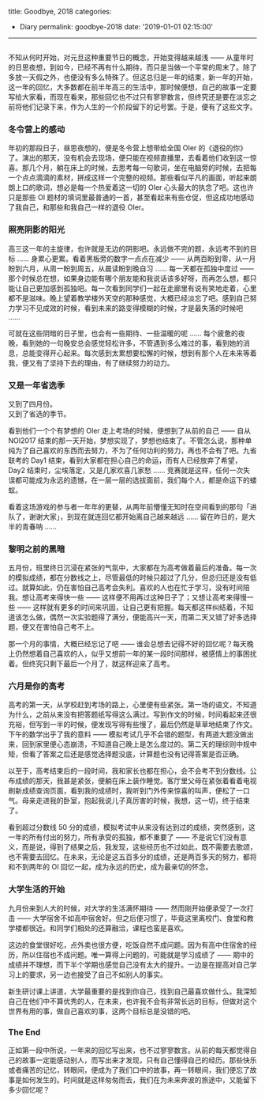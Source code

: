 title: Goodbye, 2018
categories:
  - Diary
permalink: goodbye-2018
date: '2019-01-01 02:15:00'
---

<div style="width: 100%; text-align: center; "><div id="aplayer" class="aplayer" style="width: 100%; max-width: 550px; text-align: left; display: inline-block; background: #fff; "></div></div>

<style>.post .post-content .aplayer { margin-top: 20px; }</style>

<script>var ap = new APlayer({ element: document.getElementById('aplayer'), narrow: false, autoplay: false, preload: 'metadata', showlrc: 3, mutex: true, theme: '#615754', music: { title: '風の唄', author: '京都幻想剧团 + 凋叶棕', url: 'https://static.cdn.menci.xyz/menci-oi-blog/music/fzg/fzg.ogg', pic: 'https://static.cdn.menci.xyz/menci-oi-blog/music/fzg/fzg.jpg', lrc: 'https://static.cdn.menci.xyz/menci-oi-blog/music/fzg/fzg.lrc' } });</script>

不知从何时开始，对元旦这种重要节日的概念，开始变得越来越浅 —— 从童年时的日思夜想，到如今，已经不再有什么期待，而只是当做一个平常的周末了。除了多放一天假之外，也便没有多么特殊了。但这总归是一年的结束，新一年的开始，这一年的回忆，大多数都在前半年高三的生活中，那时候便想，自己的故事一定要写给大家看，而现在看来，那些回忆也不过只有寥寥数言，但终究还是要在淡忘之前将他们记录下来，作为人生的一个阶段留下的记号罢。于是，便有了这些文字。

<!-- more -->

### 冬令营上的感动
年初的那段日子，昼思夜想的，便是冬令营上想带给全国 OIer 的《退役的你》了。演出的那天，没有机会去现场，便只能在视频直播里，去看着他们收到这一惊喜。那几个月，躺在床上的时候，去思考每一句歌词，坐在电脑旁的时候，去把每一个点点滴滴的素材，拼成这样一个完整的视频。那些看似平凡的画面，听起来朗朗上口的歌词，想必是每一个热爱着这一切的 OIer 心头最大的执念了吧。这也许只是那些 OI 题材的填词里最普通的一首，甚至看起来有些仓促，但这成功地感动了我自己，和那些和我自己一样的退役 OIer。

### 照亮阴影的阳光
高三这一年的主旋律，也许就是无边的阴影吧。永远做不完的题，永远考不到的目标 …… 身累心更累。看着黑板旁的数字一点点在减少 —— 从两百盼到零，从一月盼到六月，从周一盼到周五，从晨读盼到晚自习 …… 每一天都在孤独中度过 —— 那个时候总在想，如果身边能有哪个朋友能和我说话该多好呀，而再怎么想，都只能让自己更加感到孤独吧。每一次看到同学们一起在走廊里有说有笑地走着，心里都不是滋味。晚上望着教学楼外天空的那种感觉，大概已经淡忘了吧。感到自己努力学习不见成效的时候，看到未来的路变得模糊的时候，才是最失落的时候吧 ……

可就在这些阴暗的日子里，也会有一些期待、一些温暖的呢 …… 每个疲惫的夜晚，看到她的一句晚安总会感觉轻松许多，不管遇到多么难过的事，看到她的消息，总能变得开心起来。每次感到太累想要松懈的时候，想到有那个人在未来等着我，便又有了坚持下去的理由，有了继续努力的动力。

### 又是一年省选季
又到了四月份。  
又到了省选的季节。

看到他们一个个有梦想的 OIer 走上考场的时候，便想到了从前的自己 —— 自从 NOI2017 结束的那一天开始，梦想实现了，梦想也结束了。不管怎么说，那种单纯为了自己喜欢的东西而去努力，不为了任何功利的努力，再也不会有了吧。九省联考的 Day1 结束，看到大家都在担心自己的命运，而有人已经放弃了希望，Day2 结束时，尘埃落定，又是几家欢喜几家愁 …… 竞赛就是这样，任何一次失误都可能成为永远的遗憾，在一层一层的选拔面前，我们每个人，都是命运下的蝼蚁。

看着这场游戏的参与者一年年的更替，从两年前懵懂无知时在空间看到的那句「进队了，谢谢大家」，到现在就连回忆都开始离自己越来越远 …… 留在昨日的，是大半的青春呐 ……

### 黎明之前的黑暗
五月份，班里终日沉浸在紧张的气氛中，大家都在为高考做着最后的准备。每一次的模拟成绩，都在分数线之上，尽管最低的时候只超过了几分，但总归还是没有低过。就算如此，仍在害怕自己高考会失利。喜欢的人也在忙于学习，没有时间陪我。想让高考来得快一些 —— 这样便不用再过这种日子了；又想让高考来得慢一些 —— 这样就有更多的时间来巩固，让自己更有把握。每天都这样纠结着，不知道该怎么做，偶然一次实验题得了满分，便能高兴一天，而第二天又错了好多选择题，便又在害怕自己考不上。

那一个月的事情，大概已经忘记了吧 —— 谁会总想去记得不好的回忆呢？每天晚上仍然想着自己喜欢的人，似乎又想前一年的某一段时间那样，被感情上的事困扰着。但终究只剩下最后一个月了，就这样迎来了高考。

### 六月是你的高考
高考的第一天，从学校赶到考场的路上，心里便有些紧张。第一场的语文，不知道为什么，之前从来没有把答题纸写得这么满过。写到作文的时候，时间看起来还很充裕，但写到一半的时候，便发现写得有些慢了，最后仍然是草草地结束了作文。下午的数学出乎了我的意料 —— 模拟考试几乎不会错的题型，有两道大题没做出来，回到家里便心态崩溃，不知道自己晚上是怎么度过的。第二天的理综则中规中矩，但看了答案之后还是感觉选择题没底，计算题也没有记得答案是否正确。

以至于，高考结束后的一段时间，我和家长也都在担心，会不会考不到分数线。公布成绩的那天，我甚是紧张，便躺在床上装作睡觉。客厅里父母在紧张着看着电视刷新成绩查询页面，看到我的成绩时，我听到门外传来惊喜的叫声，便松了一口气。母亲走进我的卧室，抱起我说儿子真厉害的时候，我想，这一切，终于结束了。

看到超过分数线 50 分的成绩，模拟考试中从来没有达到过的成绩，突然感到，这一年的所有付出的努力，所有承受的孤独，都不重要了 —— 不是说它们没有意义，而是说，得到了结果之后，我发现，这些经历也不过如此，既不需要去歌颂，也不需要去回忆。在未来，无论是这五百多分的成绩，还是两百多天的努力，都将和不到两年的 OI 回忆一起，成为永远的历史，成为最亲切的怀念。

### 大学生活的开始
九月份来到人大的时候，对大学的生活满怀期待 —— 然而刚开始便承受了一次打击 —— 大学宿舍不如高中宿舍好。但之后便习惯了，毕竟这里离校门、食堂和教学楼都很近。和同学们相处的还算融洽，课程也蛮是喜欢。

这边的食堂很好吃，点外卖也很方便，吃饭自然不成问题。因为有高中住宿舍的经历，所以住宿也不成问题。唯一算得上问题的，可能就是学习成绩了 —— 期中的成绩并不理想，而下半个学期也感觉自己没有太大的提升。一边是在提高对自己学习上的要求，另一边也接受了自己不如别人的事实。

新生研讨课上讲道，大学最重要的是找到你自己，找到自己最喜欢做什么。我深知自己在他们中不算优秀的人，在未来，也许我不会有非常长远的目标，但做对这个世界有用的事，做自己喜欢的事，这两个目标总是没错的吧。

### The End
正如第一段中所说，一年来的回忆写出来，也不过寥寥数言。从前的每天都觉得自己的故事一定能感动别人，而写出来才发现，只有自己懂得自己的经历。那些快乐或者痛苦的记忆，转眼间，便成为了我们口中的故事，再一转眼间，我们便忘了故事是如何发生的。时间就是这样匆匆而去，我们在为未来奔波的旅途中，又能留下多少回忆呢？
